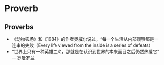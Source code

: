 # Proverb

## Proverbs
+ 《动物农场》和《1984》的作者奥威尔说过，“每一个生活从内部观察都是一连串的失败（Every life viewed from the inside is a series of defeats）
+ “世界上只有一种英雄主义，那就是在认识到世界的本来面目之后仍然热爱它” -- 罗曼罗兰

